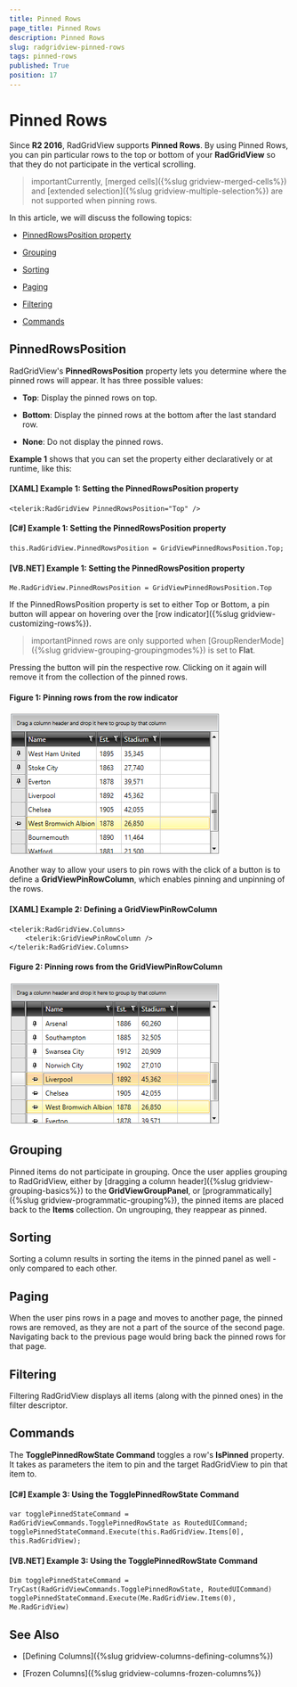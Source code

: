 ```yaml
---
title: Pinned Rows
page_title: Pinned Rows
description: Pinned Rows
slug: radgridview-pinned-rows
tags: pinned-rows
published: True
position: 17
---
```


# Pinned Rows

Since **R2 2016**, RadGridView supports **Pinned Rows**. By using Pinned Rows, you can pin particular rows to the top or bottom of your **RadGridView** so that they do not participate in the vertical scrolling.

>importantCurrently, [merged cells]({%slug gridview-merged-cells%}) and [extended selection]({%slug gridview-multiple-selection%}) are not supported when pinning rows.

In this article, we will discuss the following topics:

* [PinnedRowsPosition property](#pinnedrowsposition)

* [Grouping](#grouping)

* [Sorting](#sorting)

* [Paging](#paging)

* [Filtering](#filtering)

* [Commands](#commands)

## PinnedRowsPosition

RadGridView's **PinnedRowsPosition** property lets you determine where the pinned rows will appear. It has three possible values:

* **Top**: Display the pinned rows on top.

* **Bottom**: Display the pinned rows at the bottom after the last standard row.

* **None**: Do not display the pinned rows.

**Example 1** shows that you can set the property either declaratively or at runtime, like this:

#### __[XAML] Example 1: Setting the PinnedRowsPosition property__

	<telerik:RadGridView PinnedRowsPosition="Top" />

#### __[C#] Example 1: Setting the PinnedRowsPosition property__

	this.RadGridView.PinnedRowsPosition = GridViewPinnedRowsPosition.Top;

#### __[VB.NET] Example 1: Setting the PinnedRowsPosition property__

	Me.RadGridView.PinnedRowsPosition = GridViewPinnedRowsPosition.Top

If the PinnedRowsPosition property is set to either Top or Bottom, a pin button will appear on hovering over the [row indicator]({%slug gridview-customizing-rows%}).

>importantPinned rows are only supported when [GroupRenderMode]({%slug gridview-grouping-groupingmodes%}) is set to **Flat**.

Pressing the button will pin the respective row. Clicking on it again will remove it from the collection of the pinned rows.

#### __Figure 1: Pinning rows from the row indicator__

![Pinning rows from the row indicator](images/radgridview-pinned-rows-1.png)

Another way to allow your users to pin rows with the click of a button is to define a **GridViewPinRowColumn**, which enables pinning and unpinning of the rows.

#### __[XAML] Example 2: Defining a GridViewPinRowColumn__

	<telerik:RadGridView.Columns>
    	<telerik:GridViewPinRowColumn />
	</telerik:RadGridView.Columns>

#### __Figure 2: Pinning rows from the GridViewPinRowColumn__

![Pinning rows from the GridViewPinRowColumn](images/radgridview-pinned-rows-2.png)

## Grouping

Pinned items do not participate in grouping. Once the user applies grouping to RadGridView, either by [dragging a column header]({%slug gridview-grouping-basics%}) to the **GridViewGroupPanel**, or [programmatically]({%slug gridview-programmatic-grouping%}), the pinned items are placed back to the **Items** collection. On ungrouping, they reappear as pinned.

## Sorting

Sorting a column results in sorting the items in the pinned panel as well - only compared to each other.

## Paging

When the user pins rows in a page and moves to another page, the pinned rows are removed, as they are not a part of the source of the second page. Navigating back to the previous page would bring back the pinned rows for that page.

## Filtering 

Filtering RadGridView displays all items (along with the pinned ones) in the filter descriptor. 

## Commands

The **TogglePinnedRowState Command** toggles a row's **IsPinned** property. It takes as parameters the item to pin and the target RadGridView to pin that item to.

#### __[C#] Example 3: Using the TogglePinnedRowState Command__

	var togglePinnedStateCommand = RadGridViewCommands.TogglePinnedRowState as RoutedUICommand;
    togglePinnedStateCommand.Execute(this.RadGridView.Items[0], this.RadGridView); 

#### __[VB.NET] Example 3: Using the TogglePinnedRowState Command__

	Dim togglePinnedStateCommand = TryCast(RadGridViewCommands.TogglePinnedRowState, RoutedUICommand)
    togglePinnedStateCommand.Execute(Me.RadGridView.Items(0), Me.RadGridView)

## See Also

* [Defining Columns]({%slug gridview-columns-defining-columns%})

* [Frozen Columns]({%slug gridview-columns-frozen-columns%})
